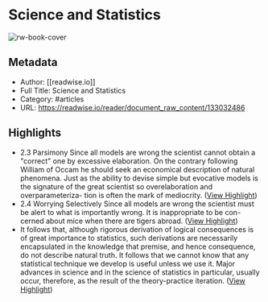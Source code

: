 # Science and Statistics

![rw-book-cover](https://readwise-assets.s3.amazonaws.com/static/images/article2.74d541386bbf.png)

## Metadata
- Author: [[readwise.io]]
- Full Title: Science and Statistics
- Category: #articles
- URL: https://readwise.io/reader/document_raw_content/133032486

## Highlights
- 2.3 Parsimony Since all models are wrong the scientist cannot obtain a "correct" one by excessive elaboration. On the contrary following William of Occam he should seek an economical description of natural phenomena. Just as the ability to devise simple but evocative models is the signature of the great scientist so overelaboration and overparameteriza- tion is often the mark of mediocrity. ([View Highlight](https://read.readwise.io/read/01hmnxazvwb2rwjhzyzxpz8nr2))
- 2.4 Worrying Selectively Since all models are wrong the scientist must be alert to what is importantly wrong. It is inappropriate to be con- cerned about mice when there are tigers abroad. ([View Highlight](https://read.readwise.io/read/01hmnxawffsa875sy8andq5bhy))
- It follows that, although rigorous derivation of logical consequences is of great importance to statistics, such derivations are necessarily encapsulated in the knowledge that premise, and hence consequence, do not describe natural truth. It follows that we cannot know that any statistical technique we develop is useful unless we use it. Major advances in science and in the science of statistics in particular, usually occur, therefore, as the result of the theory-practice iteration. ([View Highlight](https://read.readwise.io/read/01hmnx72vmgr9kgmd70gkdpw2e))
